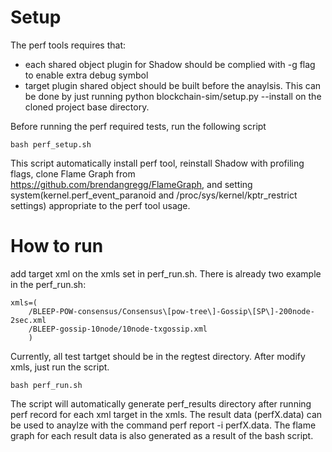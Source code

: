 # Setup

The perf tools requires that:
* each shared object plugin for Shadow should be complied with -g flag to enable extra debug symbol
* target plugin shared object should be built before the anaylsis. This can be done by just running python blockchain-sim/setup.py --install on the cloned project base directory.

Before running the perf required tests, run the following script
```
bash perf_setup.sh
```
This script automatically install perf tool, reinstall Shadow with profiling flags, clone Flame Graph from https://github.com/brendangregg/FlameGraph, and setting system(kernel.perf_event_paranoid and /proc/sys/kernel/kptr_restrict settings) appropriate to the perf tool usage. 

# How to run

add target xml on the xmls set in perf_run.sh. There is already two example in the perf_run.sh:
```
xmls=(
    /BLEEP-POW-consensus/Consensus\[pow-tree\]-Gossip\[SP\]-200node-2sec.xml
    /BLEEP-gossip-10node/10node-txgossip.xml
	)
```
Currently, all test tartget should be in the regtest directory.
After modify xmls, just run the script.
```
bash perf_run.sh
```

The script will automatically generate perf_results directory after running perf record for each xml target in the xmls.
The result data (perfX.data) can be used to anaylze with the command perf report -i perfX.data.
The flame graph for each result data is also generated as a result of the bash script.

